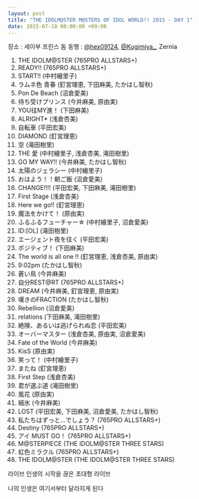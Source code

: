 ```yaml
---
layout: post
title: "THE IDOLM@STER M@STERS OF IDOL WORLD!! 2015 - DAY 1"
date: 2015-07-18 00:00:00 +09:00
---
```


장소 : 세이부 프린스 돔
동행 : [@hex09124](https://twitter.com/hex09124), [@Kugimiya_](https://twitter.com/Kugimiya_), Zernia

1.  THE IDOLM@STER (765PRO ALLSTARS+)
2.  READY!! (765PRO ALLSTARS+)
3.  START!! (中村繪里子)
4.  ラムネ色 青春 (釘宮理恵, 下田麻美, たかはし智秋)
5.  Pon De Beach (沼倉愛美)
6.  待ち受けプリンス (今井麻美, 原由実)
7.  YOU往MY進！ (下田麻美)
8.  ALRIGHT* (浅倉杏美)
9.  自転車 (平田宏美)
10. DIAMOND (釘宮理恵)
11. 空 (滝田樹里)
12. THE 愛 (中村繪里子, 浅倉杏美, 滝田樹里)
13. GO MY WAY!! (今井麻美, たかはし智秋)
14. 太陽のジェラシー (中村繪里子)
15. おはよう！！朝ご飯 (沼倉愛美)
16. CHANGE!!!! (平田宏美, 下田麻美, 滝田樹里)
17. First Stage (浅倉杏美)
18. Here we go!! (釘宮理恵)
19. 魔法をかけて！ (原由実)
20. ふるふるフューチャー☆ (中村繪里子, 沼倉愛美)
21. ID:\[OL\] (滝田樹里)
22. エージェント夜を往く (平田宏美)
23. ポジティブ！ (下田麻美)
24. The world is all one !! (釘宮理恵, 浅倉杏美, 原由実)
25. 9:02pm (たかはし智秋)
26. 蒼い鳥 (今井麻美)
27. 自分REST@RT (765PRO ALLSTARS+)
28. DREAM (今井麻美, 釘宮理恵, 原由実)
29. 嘆きのFRACTION (たかはし智秋)
30. Rebellion (沼倉愛美)
31. relations (下田麻美, 滝田樹里)
32. 絶険、あるいは逃げられぬ恋 (平田宏美)
33. オーバーマスター (浅倉杏美, 原由実, 沼倉愛美)
34. Fate of the World (今井麻美)
35. KisS (原由実)
36. 笑って！ (中村繪里子)
37. またね (釘宮理恵)
38. First Step (浅倉杏美)
39. 君が選ぶ道 (滝田樹里)
40. 風花 (原由実)
41. 細氷 (今井麻美)
42. LOST (平田宏美, 下田麻美, 沼倉愛美, たかはし智秋)
43. 私たちはずっと…でしょう？ (765PRO ALLSTARS+)
44. Destiny (765PRO ALLSTARS+)
45. アイ MUST GO！ (765PRO ALLSTARS+)
46. M@STERPIECE (THE IDOLM@STER THREE STARS)
47. 虹色ミラクル (765PRO ALLSTARS+)
48. THE IDOLM@STER (THE IDOLM@STER THREE STARS)

라이브 인생의 시작을 끊은 초대형 라이브

나의 인생은 여기서부터 달라지게 된다

